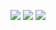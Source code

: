 ![](https://i8.fuskator.com/large/cwVR-XS3oiq/Shaved-Babe-Angela-White-Wearing-Wedding-Ring-5.jpg)
![](https://i8.fuskator.com/large/cwVR-XS3oiq/Shaved-Babe-Angela-White-Wearing-Wedding-Ring-8.jpg)
![](https://i8.fuskator.com/large/cwVR-XS3oiq/Shaved-Babe-Angela-White-Wearing-Wedding-Ring-11.jpg)
